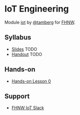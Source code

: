 # IoT Engineering
Module [iot](https://www.fhnw.ch/de/studium/module/9280188) by [@tamberg](https://twitter.com/tamberg) for [FHNW](https://www.fhnw.ch/).

## Syllabus
- [Slides](http://www.tamberg.org/fhnw/2019/IoT00Syllabus.pdf) TODO
- [Handout](http://www.tamberg.org/fhnw/2019/IoT00SyllabusHandout.pdf) TODO

## Hands-on
- [Hands-on Lesson 0](../../../../fhnw-iot-work-00/blob/master/README.md)

## Support
- [FHNW IoT Slack](https://fhnw-iot.slack.com/)
